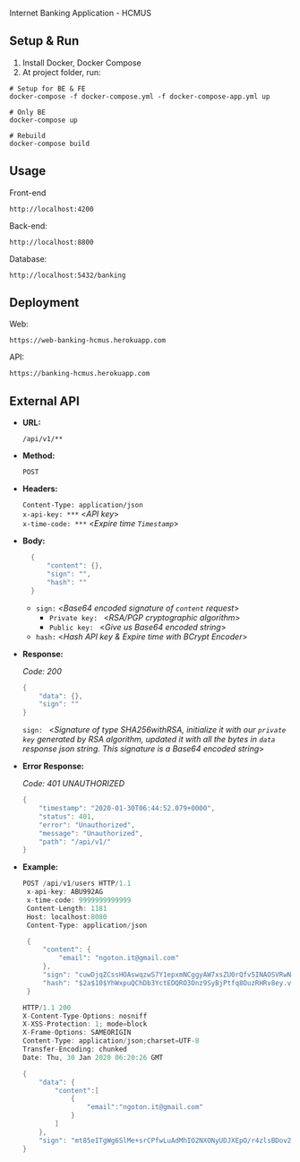 Internet Banking Application - HCMUS

## Setup & Run

1. Install Docker, Docker Compose
2. At project folder, run:

```
# Setup for BE & FE
docker-compose -f docker-compose.yml -f docker-compose-app.yml up

# Only BE
docker-compose up

# Rebuild
docker-compose build
```

## Usage

Front-end

```
http://localhost:4200
``` 

Back-end:

```
http://localhost:8800
``` 

Database:

```
http://localhost:5432/banking
``` 

## Deployment

Web:

```
https://web-banking-hcmus.herokuapp.com
``` 

API:

```
https://banking-hcmus.herokuapp.com
``` 

**External API**
----
  
* **URL:**

  `/api/v1/**`

* **Method:**

  `POST`

* **Headers:**

  `Content-Type: application/json` <br />
  `x-api-key: ***` <_API key_> <br />
  `x-time-code: ***` <_Expire time `Timestamp`_>
  
* **Body:**

  ```c
    {
        "content": {},
        "sign": "",
        "hash": ""
    }
  ```
  * `sign:` <_Base64 encoded signature of `content` request_>
    * `Private key: ` <_RSA/PGP cryptographic algorithm_>
    * `Public key: ` <_Give us Base64 encoded string_>
  * `hash:` <_Hash API key & Expire time with BCrypt Encoder_> 

* **Response:**
  
  *Code: 200*
  ```c
  {
      "data": {},
      "sign": ""
  }
  ```
  `sign: ` <_Signature of type SHA256withRSA, initialize it with our `private key` generated by RSA algorithm, updated it with all the bytes in `data` response json string. This signature is a Base64 encoded string_>
 
* **Error Response:**

  *Code: 401 UNAUTHORIZED*
  ```c
  {
      "timestamp": "2020-01-30T06:44:52.079+0000",
      "status": 401,
      "error": "Unauthorized",
      "message": "Unauthorized",
      "path": "/api/v1/"
  }
  ```
* **Example:**

   ```c 
   POST /api/v1/users HTTP/1.1
    x-api-key: ABU992AG
    x-time-code: 9999999999999
    Content-Length: 1181
    Host: localhost:8080
    Content-Type: application/json

    {
        "content": {
            "email": "ngoton.it@gmail.com"
        },
        "sign": "cuwDjqZCssHOAswqzwS7Y1epxmNCggyAW7xsZU0rQfv5INAOSVRwN1fcD0bKXeRIlmsrG8OpqHkVeeL4IepILEtDjg5oHKhJj66RgO3SU6671mmfqIi1qUKXU4ewQVI5Ha44AQqLovY6Aub7027MogsnYtrTqBenfNLQhXHOgBhNHrsLFifh6Dq0SpzCyL7stw5WIouGjsnJ6dDRNYLHKdr77fT6STsNHzyaatO4eqBGyLzbiiXIJu39wW9iMXBkmNwMCVik0e9MRKu+2TuL3LmMXDwIvhX4Jk/PRveRJSmJJsUIoyvHKWWkRp8CBM5kwXGcUuykOAPcblowzykjSw==",
        "hash": "$2a$10$YhWxpuQChDb3YctEDQRO3Onz9SyBjPtfq8OuzRHRv8ey.vRjLZyWS"
    }
    ```
    
    ```c
    HTTP/1.1 200
    X-Content-Type-Options: nosniff
    X-XSS-Protection: 1; mode=block
    X-Frame-Options: SAMEORIGIN
    Content-Type: application/json;charset=UTF-8
    Transfer-Encoding: chunked
    Date: Thu, 30 Jan 2020 06:20:26 GMT

    {
        "data": {
            "content":[
                {
                    "email":"ngoton.it@gmail.com"
                }
            ]
        },
        "sign": "mt85eITgWg6SlMe+srCPfwLuAdMhIO2NXONyUDJXEpO/r4zlsBDov2LATazh//yp922+lTMMV2QOcMfH/q6bpHvteGpgYfbe5P75jfpm09YUmW+NpxQD3QNanvLZPfcPHJTW0xU5dJWHSL6bGLk6Xc76Sg+SOYT8qD4Sm3lWbbD4xRmrp9j4de/D5C7BL9b5ZLP8gpR3LivLVBLOGZ+jzBpmCLO0X1YvvbyxEiKqpSWw8h53SOx5TL49ySmvrNmZONCXT8hftQJPDhEaUb+gSEG1Pbord5xRI/1eKMETFhL6IX1eusyiBBSjijO56cYnq9fjT1qeWyH2VRRZU7QjZw=="
    }
   ```
